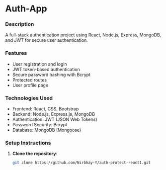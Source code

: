 # Auth-App

### Description
A full-stack authentication project using React, Node.js, Express, MongoDB, and JWT for secure user authentication.

### Features
- User registration and login
- JWT token-based authentication
- Secure password hashing with Bcrypt
- Protected routes
- User profile page

### Technologies Used
- Frontend: React, CSS, Bootstrap
- Backend: Node.js, Express.js, MongoDB
- Authentication: JWT (JSON Web Tokens)
- Password Security: Bcrypt
- Database: MongoDB (Mongoose)

### Setup Instructions

1. **Clone the repository**:
   ```bash
   git clone https://github.com/Nirbhay-Y/auth-protect-react1.git
